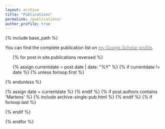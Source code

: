 ```yaml
---
layout: archive
title: "Publications"
permalink: /publications/
author_profile: true
---
```

{% include base_path %}

You can find the complete publication list on <a href="https://scholar.google.com/citations?user=puEEfn8AAAAJ&hl=en">
<u><span style="color:gray">my Google Scholar profile</span></u></a>.


<ul>
{% for post in site.publications reversed %}

  {% assign currentdate = post.date | date: "%Y" %}
  {% if currentdate != date %}
    {% unless forloop.first %}</ul>{% endunless %}
	<!--
	<h2 id="y{{post.date | date: "%Y"}}"><span style="color:gray">{{ currentdate }}</span></h2>
	-->
    <ul style="padding-inline-start: 0px;">
    {% assign date = currentdate %}
  {% endif %}
  {% if post.authors contains 'Martens' %}
    {% include archive-single-pub.html %}
  {% endif %}
  {% if forloop.last %}</ul>{% endif %}

{% endfor %}

